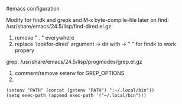 #emacs configuration

Modify for findk and grepk and M-x byte-compile-file later on
find:
/usr/share/emacs/24.5/lisp/find-dired.el.gz
1. remove " . " everywhere
2. replace 'lookfor-dired' argument -> dir with -> " " for findk to work propery

grep:
/usr/share/emacs/24.5/lisp/progmodes/grep.el.gz
1. comment/remove setenv for GREP_OPTIONS
2.

    (setenv "PATH" (concat (getenv "PATH") ":~/.local/bin"))
    (setq exec-path (append exec-path '("~/.local/bin")))
